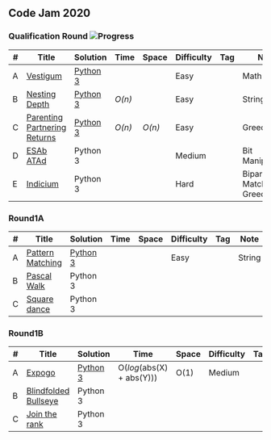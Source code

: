## Code Jam 2020

### Qualification Round  ![Progress](https://img.shields.io/badge/progress-3%2F5-brightgreen)

| # | Title | Solution | Time | Space | Difficulty | Tag | Note |
|---| ----- | -------- | ---- | ----- | ---------- | --- | ---- |
|A| [Vestigum](https://codingcompetitions.withgoogle.com/codejam/round/000000000019fd27/000000000020993c)| [Python 3](./Qualification/Indicium)|  |  | Easy | | Math |
|B| [Nesting Depth](https://codingcompetitions.withgoogle.com/codejam/round/000000000019fd27/0000000000209a9f)| [Python 3](./Qualification/NestingDepth)| _O(n)_ |  | Easy  | | String |
|C| [Parenting Partnering Returns](https://codingcompetitions.withgoogle.com/codejam/round/000000000019fd27/000000000020bdf9)| [Python 3](./Qualification/ParetingPartneringReturns)| _O(n)_ | _O(n)_ | Easy | | Greedy |
|D| [ESAb ATAd](https://codingcompetitions.withgoogle.com/codejam/round/000000000019fd27/0000000000209a9e)| Python 3 |   |  | Medium | | Bit Manipulation |
|E| [Indicium](https://codingcompetitions.withgoogle.com/codejam/round/000000000019fd27/0000000000209aa0)| Python 3 |   |  | Hard | | Bipartite Matching, Greedy |

### Round1A

| # | Title | Solution | Time | Space | Difficulty | Tag | Note |
|---| ----- | -------- | ---- | ----- | ---------- | --- | ---- |
|A| [Pattern Matching](https://codingcompetitions.withgoogle.com/codejam/round/000000000019fd74/00000000002b3034)| [Python 3](./Round1A/patternMatching.py)|  |  | Easy | | String |
|B| [Pascal Walk](https://codingcompetitions.withgoogle.com/codejam/round/000000000019fd74/00000000002b1353)| Python 3 |  |  |   | |  |
|C| [Square dance](https://codingcompetitions.withgoogle.com/codejam/round/000000000019fd74/00000000002b1355)| Python 3|  | |  | |  |

### Round1B

| # | Title | Solution | Time | Space | Difficulty | Tag | Note |
|---| ----- | -------- | ---- | ----- | ---------- | --- | ---- |
|A| [Expogo](https://codingcompetitions.withgoogle.com/codejam/round/000000000019fef2/00000000002d5b62)| [Python 3](./Round1B/expogo.py)| O(*log*(abs(X) + abs(Y))) | O(1) | Medium | | Greedy |
|B| [Blindfolded Bullseye](https://codingcompetitions.withgoogle.com/codejam/round/000000000019fef2/00000000002d5b63)| Python 3 |  |  |   | |  |
|C| [Join the rank](https://codingcompetitions.withgoogle.com/codejam/round/000000000019fef2/00000000002d5b64)| Python 3|  | |  | |  |

